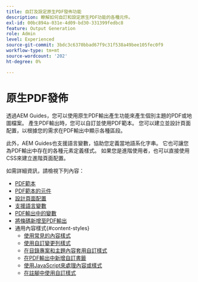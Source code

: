 ```yaml
---
title: 自訂及設定原生PDF發佈功能
description: 瞭解如何自訂和設定原生PDF功能的各種元件。
exl-id: 00bc894a-031e-4d09-bd30-331399fedbc8
feature: Output Generation
role: Admin
level: Experienced
source-git-commit: 3bdc3c6370bbad67f9c31f538a49bee105fec0f9
workflow-type: tm+mt
source-wordcount: '202'
ht-degree: 0%

---
```


# 原生PDF發佈

透過AEM Guides，您可以使用原生PDF輸出產生功能來產生個別主題的PDF或地圖檔案。 產生PDF輸出時，您可以自訂並使用PDF範本。 您可以建立並設計頁面配置，以根據您的需求在PDF輸出中顯示各種區段。

此外，AEM Guides也支援語言變數，協助您定義當地語系化字串。 它也可讓您為PDF輸出中存在的各種元素定義樣式。 如果您是進階使用者，也可以直接使用CSS來建立進階頁面配置。


如需詳細資訊，請檢視下列內容：
* [PDF範本](../native-pdf/pdf-template.md)
* [PDF範本的元件](../native-pdf/components-pdf-template.md)
* [設計頁面配置](../native-pdf/design-page-layout.md)
* [支援語言變數](../native-pdf/native-pdf-language-variables.md)
* [PDF輸出中的變數](../native-pdf/native-pdf-variables.md)
* [將條碼新增至PDF輸出](../native-pdf/add-barcode.md)
* 通用內容樣式{#content-styles}
   * [使用常見的內容樣式](../native-pdf/stylesheet.md)
   * [使用自訂變更列樣式](../native-pdf/change-bar-style.md)
   * [在目錄專案和主題內容套用自訂樣式](../native-pdf/custom-style-toc.md)
   * [在PDF輸出中新增自訂書籤](../native-pdf/add-custom-bookmark.md)
   * [使用JavaScript來處理內容或樣式](../native-pdf/use-javascript-content-style.md)
   * [在註腳中使用自訂樣式](../native-pdf/footnote-number-style.md)
